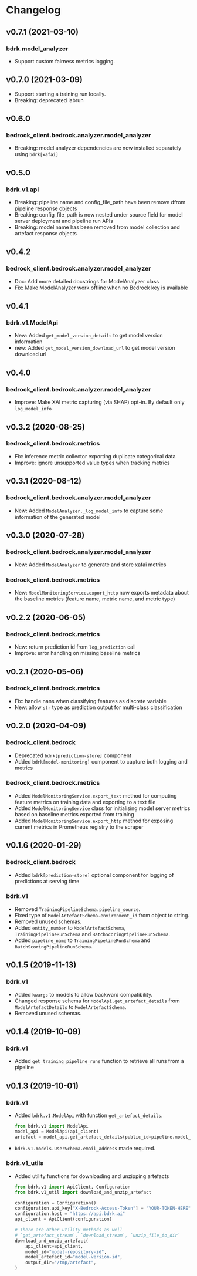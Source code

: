 # Changelog

## v0.7.1 (2021-03-10)

### bdrk.model_analyzer

- Support custom fairness metrics logging.

## v0.7.0 (2021-03-09)

- Support starting a training run locally.
- Breaking: deprecated labrun

## v0.6.0

### bedrock_client.bedrock.analyzer.model_analyzer

- Breaking: model analyzer dependencies are now installed separately using `bdrk[xafai]`

## v0.5.0

### bdrk.v1.api

- Breaking: pipeline name and config_file_path have been remove dfrom pipeline response objects
- Breaking: config_file_path is now nested under source field for model server deployment and pipeline run APIs
- Breaking: model name has been removed from model collection and artefact response objects

## v0.4.2

### bedrock_client.bedrock.analyzer.model_analyzer

- Doc: Add more detailed docstrings for ModelAnalyzer class
- Fix: Make ModelAnalyzer work offline when no Bedrock key is available

## v0.4.1

### bdrk.v1.ModelApi

- New: Added `get_model_version_details` to get model version information
- new: Added `get_model_version_download_url` to get model version download url

## v0.4.0

### bedrock_client.bedrock.analyzer.model_analyzer

- Improve: Make XAI metric capturing (via SHAP) opt-in. By default only `log_model_info`

## v0.3.2 (2020-08-25)

### bedrock_client.bedrock.metrics

- Fix: inference metric collector exporting duplicate categorical data
- Improve: ignore unsupported value types when tracking metrics

## v0.3.1 (2020-08-12)

### bedrock_client.bedrock.analyzer.model_analyzer

- New: Added `ModelAnalyzer._log_model_info` to capture some information of the generated model

## v0.3.0 (2020-07-28)

### bedrock_client.bedrock.analyzer.model_analyzer

- New: Added `ModelAnalyzer` to generate and store xafai metrics

### bedrock_client.bedrock.metrics

- New: `ModelMonitoringService.export_http` now exports metadata about the baseline metrics (feature name, metric name, and metric type)

## v0.2.2 (2020-06-05)

### bedrock_client.bedrock.metrics

- New: return prediction id from `log_prediction` call
- Improve: error handling on missing baseline metrics

## v0.2.1 (2020-05-06)

### bedrock_client.bedrock.metrics

- Fix: handle nans when classifying features as discrete variable
- New: allow `str` type as prediction output for multi-class classification

## v0.2.0 (2020-04-09)

### bedrock_client.bedrock

- Deprecated `bdrk[prediction-store]` component
- Added `bdrk[model-monitoring]` component to capture both logging and metrics

### bedrock_client.bedrock.metrics

- Added `ModelMonitoringService.export_text` method for computing feature metrics on training data and exporting to a text file
- Added `ModelMonitoringService` class for initialising model server metrics based on baseline metrics exported from training
- Added `ModelMonitoringService.export_http` method for exposing current metrics in Prometheus registry to the scraper

## v0.1.6 (2020-01-29)

### bedrock_client.bedrock

- Added `bdrk[prediction-store]` optional component for logging of predictions at serving time

### bdrk.v1

- Removed `TrainingPipelineSchema.pipeline_source`.
- Fixed type of `ModelArtefactSchema.environment_id` from object to string.
- Removed unused schemas.
- Added `entity_number` to `ModelArtefactSchema`, `TrainingPipelineRunSchema` and `BatchScoringPipelineRunSchema`.
- Added `pipeline_name` to `TrainingPipelineRunSchema` and `BatchScoringPipelineRunSchema`.

## v0.1.5 (2019-11-13)

### bdrk.v1

- Added `kwargs` to models to allow backward compatibility.
- Changed response schema for `ModelApi.get_artefact_details` from `ModelArtefactDetails` to `ModelArtefactSchema`.
- Removed unused schemas.

## v0.1.4 (2019-10-09)

### bdrk.v1

- Added `get_training_pipeline_runs` function to retrieve all runs from a pipeline

## v0.1.3 (2019-10-01)

### bdrk.v1

- Added `bdrk.v1.ModelApi` with function `get_artefact_details`.
  ```python
  from bdrk.v1 import ModelApi
  model_api = ModelApi(api_client)
  artefact = model_api.get_artefact_details(public_id=pipeline.model_id, artefact_id=run.artefact_id)
  ```
- `bdrk.v1.models.UserSchema.email_address` made required.

### bdrk.v1_utils

- Added utility functions for downloading and unzipping artefacts

  ```py
  from bdrk.v1 import ApiClient, Configuration
  from bdrk.v1_util import download_and_unzip_artefact

  configuration = Configuration()
  configuration.api_key["X-Bedrock-Access-Token"] = "YOUR-TOKEN-HERE"
  configuration.host = "https://api.bdrk.ai"
  api_client = ApiClient(configuration)

  # There are other utility methods as well
  # `get_artefact_stream`, `download_stream`, `unzip_file_to_dir`
  download_and_unzip_artefact(
      api_client=api_client,
      model_id="model-repository-id",
      model_artefact_id="model-version-id",
      output_dir="/tmp/artefact",
  )
  ```
